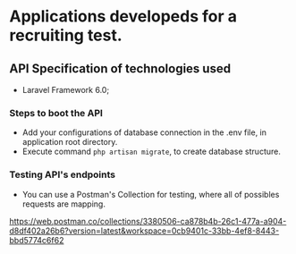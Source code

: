 # Applications developeds for a recruiting test.

## API Specification of technologies used

- Laravel Framework 6.0;

### Steps to boot the API

- Add your configurations of database connection in the .env file, in application root directory.
- Execute command `php artisan migrate`, to create database structure.

### Testing API's endpoints

- You can use a Postman's Collection for testing, where all of possibles requests are mapping.

https://web.postman.co/collections/3380506-ca878b4b-26c1-477a-a904-d8df402a26b6?version=latest&workspace=0cb9401c-33bb-4ef8-8443-bbd5774c6f62

